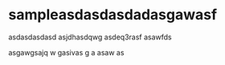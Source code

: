 # sampleasdasdasdadasgawasf
asdasdasdasd
asjdhasdqwg
asdeq3rasf 
asawfds

asgawgsajq w gasivas g
a
asaw as 